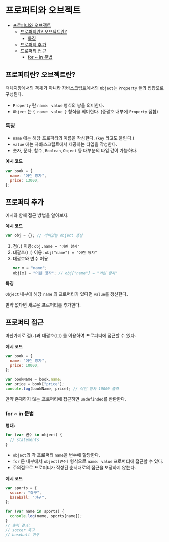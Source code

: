 # 프로퍼티와 오브젝트

- [프로퍼티와 오브젝트](#프로퍼티와-오브젝트)
  - [프로퍼티란? 오브젝트란?](#프로퍼티란-오브젝트란)
    - [특징](#특징)
  - [프로퍼티 추가](#프로퍼티-추가)
  - [프로퍼티 접근](#프로퍼티-접근)
    - [for ~ in 문법](#for--in-문법)

## 프로퍼티란? 오브젝트란?

객체지향에서의 객체가 아니라 자바스크립트에서의 `Object`는 `Property` 들의 집합으로 구성된다.

- `Property` 란 `name: value` 형식의 쌍을 의미한다.
- `Object` 는 `{ name: value }` 형식을 의미한다. (중괄호 내부에 `Property` 집합)

### 특징

- `name` 에는 해당 프로퍼티의 이름을 작성한다. (`key` 라고도 불린다.)
- `value` 에는 자바스크립트에서 제공하는 타입을 작성한다.
- 숫자, 문자, 함수, `Boolean`, `Object` 등 대부분의 타입 값이 가능하다.

**예시 코드**

```javascript
var book = {
  name: "어린 왕자",
  price: 13000,
};
```

## 프로퍼티 추가

예시와 함께 접근 방법을 알아보자.

**예시 코드**

```javascript
var obj = {}; // 비어있는 object 생성
```

1. 점(`.`) 이용: `obj.name = "어린 왕자"`
2. 대괄호(`[]`) 이용: `obj["name"] = "어린 왕자"`
3. 대괄호와 변수 이용
   ```javascript
   var x = "name";
   obj[x] = "어린 왕자"; // obj["name"] = "어린 왕자"
   ```

**특징**

`Object` 내부에 해당 `name` 의 프로퍼티가 있다면 `value`를 갱신한다.

만약 없다면 새로운 프로퍼티를 추가한다.

## 프로퍼티 접근

마찬가지로 점(`.`)과 대괄호(`[]`) 를 이용하여 프로퍼티에 접근할 수 있다.

**예시 코드**

```javascript
var book = {
  name: "어린 왕자",
  price: 10000,
};

var bookName = book.name;
var price = book["price"];
console.log(bookName, price); // 어린 왕자 10000 출력
```

만약 존재하지 않는 프로퍼티에 접근하면 `undefinded`를 반환한다.

### for ~ in 문법

**형태:**

```javascript
for (var 변수 in object) {
  // statements
}
```

- `object`의 각 프로퍼티 `name`을 변수에 할당한다.
- `for` 문 내부에서 `object[변수]` 형식으로 `name: value` 프로퍼티에 접근할 수 있다.
- 주의점으로 프로퍼티가 작성된 순서대로의 접근을 보장하지 않는다.

**예시 코드**

```javascript
var sports = {
  soccer: "축구",
  baseball: "야구",
};

for (var name in sports) {
  console.log(name, sports[name]);
}
// 출력 결과:
// soccer 축구
// baseball 야구
```
